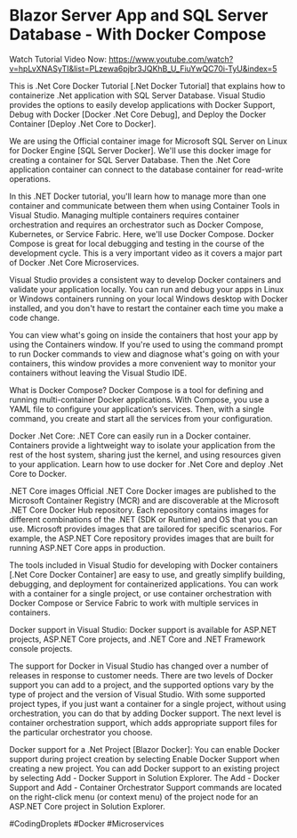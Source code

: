 # Blazor Server App and SQL Server Database - With Docker Compose

Watch Tutorial Video Now: https://www.youtube.com/watch?v=hpLvXNASyTI&list=PLzewa6pjbr3JQKhB_U_FiuYwQC70i-TyU&index=5

This is .Net Core Docker Tutorial [.Net Docker Tutorial] that explains how to containerize .Net application with SQL Server Database. Visual Studio provides the options to easily develop applications with Docker Support, Debug with Docker [Docker .Net Core Debug], and Deploy the Docker Container [Deploy .Net Core to Docker].

We are using the Official container image for Microsoft SQL Server on Linux for Docker Engine [SQL Server Docker]. We'll use this docker image for creating a container for SQL Server Database. Then the .Net Core application container can connect to the database container for read-write operations.

In this .NET Docker tutorial, you'll learn how to manage more than one container and communicate between them when using Container Tools in Visual Studio. Managing multiple containers requires container orchestration and requires an orchestrator such as Docker Compose, Kubernetes, or Service Fabric. Here, we'll use Docker Compose. Docker Compose is great for local debugging and testing in the course of the development cycle. This is a very important video as it covers a major part of Docker .Net Core Microservices.

Visual Studio provides a consistent way to develop Docker containers and validate your application locally. You can run and debug your apps in Linux or Windows containers running on your local Windows desktop with Docker installed, and you don't have to restart the container each time you make a code change.

You can view what's going on inside the containers that host your app by using the Containers window. If you're used to using the command prompt to run Docker commands to view and diagnose what's going on with your containers, this window provides a more convenient way to monitor your containers without leaving the Visual Studio IDE.

What is Docker Compose?
Docker Compose is a tool for defining and running multi-container Docker applications. With Compose, you use a YAML file to configure your application’s services. Then, with a single command, you create and start all the services from your configuration.

Docker .Net Core:
.NET Core can easily run in a Docker container. Containers provide a lightweight way to isolate your application from the rest of the host system, sharing just the kernel, and using resources given to your application. Learn how to use docker for .Net Core and deploy .Net Core to Docker.

.NET Core images
Official .NET Core Docker images are published to the Microsoft Container Registry (MCR) and are discoverable at the Microsoft .NET Core Docker Hub repository. Each repository contains images for different combinations of the .NET (SDK or Runtime) and OS that you can use.
Microsoft provides images that are tailored for specific scenarios. For example, the ASP.NET Core repository provides images that are built for running ASP.NET Core apps in production.

The tools included in Visual Studio for developing with Docker containers [.Net Core Docker Container] are easy to use, and greatly simplify building, debugging, and deployment for containerized applications. You can work with a container for a single project, or use container orchestration with Docker Compose or Service Fabric to work with multiple services in containers.

Docker support in Visual Studio:
Docker support is available for ASP.NET projects, ASP.NET Core projects, and .NET Core and .NET Framework console projects.

The support for Docker in Visual Studio has changed over a number of releases in response to customer needs. There are two levels of Docker support you can add to a project, and the supported options vary by the type of project and the version of Visual Studio. With some supported project types, if you just want a container for a single project, without using orchestration, you can do that by adding Docker support. The next level is container orchestration support, which adds appropriate support files for the particular orchestrator you choose.

Docker support for a .Net Project [Blazor Docker]:
You can enable Docker support during project creation by selecting Enable Docker Support when creating a new project. You can add Docker support to an existing project by selecting Add - Docker Support in Solution Explorer. The Add - Docker Support and Add - Container Orchestrator Support commands are located on the right-click menu (or context menu) of the project node for an ASP.NET Core project in Solution Explorer.

#CodingDroplets #Docker #Microservices
